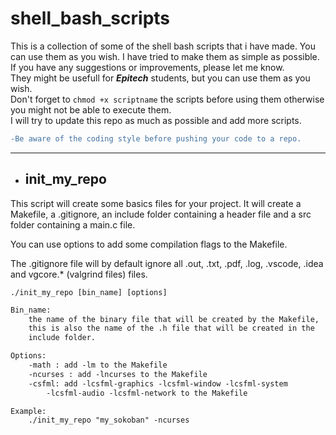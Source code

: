 # shell_bash_scripts

This is a collection of some of the shell bash scripts that i have made. You can use them as you wish. I have tried to make them as simple as possible. If you have any suggestions or improvements, please let me know.\
They might be usefull for ***Epitech*** students, but you can use them as you wish.\
Don't forget to `chmod +x scriptname` the scripts before using them otherwise you might not be able to execute them.\
I will try to update this repo as much as possible and add more scripts.
```diff
-Be aware of the coding style before pushing your code to a repo.
```

---

- ## init_my_repo

This script will create some basics files for your project. It will create a Makefile, a .gitignore, an include folder containing a header file and a src folder containing a main.c file.

You can use options to add some compilation flags to the Makefile.

The .gitignore file will by default ignore all .out, .txt, .pdf, .log, .vscode, .idea and vgcore.* (valgrind files) files.

```shell
./init_my_repo [bin_name] [options]
```
```txt
Bin_name:
    the name of the binary file that will be created by the Makefile,
    this is also the name of the .h file that will be created in the
    include folder.

Options:
    -math : add -lm to the Makefile
    -ncurses : add -lncurses to the Makefile
    -csfml: add -lcsfml-graphics -lcsfml-window -lcsfml-system
        -lcsfml-audio -lcsfml-network to the Makefile

Example:
    ./init_my_repo "my_sokoban" -ncurses
```

